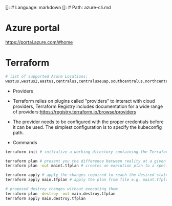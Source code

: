 []: # Language: markdown
[]: # Path: azure-cli.md
# Azure portal

https://portal.azure.com/#home


# Terraform

```bash
# list of supported Azure Locations: 
westus,westus2,eastus,centralus,centraluseuap,southcentralus,northcentralus,westcentralus,eastus2,eastus2euap,brazilsouth,brazilus,northeurope,westeurope,eastasia,southeastasia,japanwest,japaneast,koreacentral,koreasouth,southindia,westindia,centralindia,australiaeast,australiasoutheast,canadacentral,canadaeast,uksouth,ukwest,francecentral,francesouth,australiacentral,australiacentral2,uaecentral,uaenorth,southafricanorth,southafricawest,switzerlandnorth,switzerlandwest,germanynorth,germanywestcentral,norwayeast,norwaywest,brazilsoutheast,westus3,swedencentral,swedensouth
```

* Providers

- Terraform relies on plugins called "providers" to interact with cloud providers, Terraform Registry includes documentation for a wide range of providers:https://registry.terraform.io/browse/providers

- The provider needs to be configured with the proper credentials before it can be used. The simplest configuration is to specify the kubeconfig path.

* Commands

```bash
terraform init # initialize a working directory containing the Terraform configuration files.

terraform plan # present you the difference between reality at a given time and config you intend to apply
terraform plan -out maint.tfplan # creates an execution plan to a specified output file

terraform apply # apply the changes required to reach the desired state of the configuration.
terraform apply main.tfplan # apply the plan from file e.g. maint.tfplan

# proposed destroy changes without executing them
terraform plan -destroy -out main.destroy.tfplan
terraform apply main.destroy.tfplan
```
